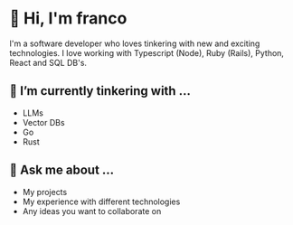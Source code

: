 # 👋 Hi, I'm franco 

I'm a software developer who loves tinkering with new and exciting technologies. I love working with Typescript (Node), Ruby (Rails), Python, React and SQL DB's.

## 🚧 I’m currently tinkering with ...

- LLMs
- Vector DBs
- Go
- Rust

## 💬 Ask me about ...

- My projects
- My experience with different technologies
- Any ideas you want to collaborate on
